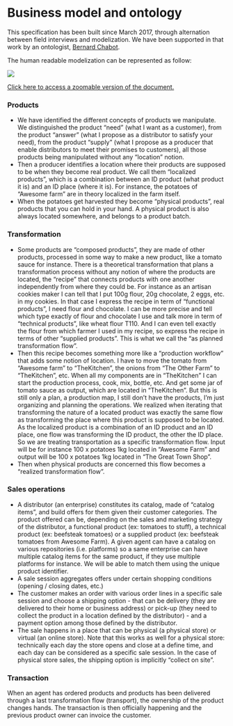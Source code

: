 # Business model and ontology

This specification has been built since March 2017, through alternation between field interviews and modelization. We have been supported in that work by an ontologist, [Bernard Chabot](https://docs.google.com/document/d/1vLYI4pv-lqcy7WLoMN9XWROPh1FayXFU5g4zA5blmEQ/edit?usp=sharing).

The human readable modelization can be represented as follow:

![](https://lh5.googleusercontent.com/KzmDJ63oH6uLhA7z9qgknOEwdEGWQRWIVkJFvFOtTGSEwyf9XjCo44evKK1a4prG4pbUkaPCKwJQAGNaG_9SkYLgd_dABOvkXetf9xJNo4kXtjliAZT28WlL8VwBi8nndUA_VWUc)

[Click here to access a zoomable version of the document.](https://docs.google.com/presentation/d/157i0ySW3T89KviZHmderXl7X0ywuvtz0QunaHJcEF_Q/edit?usp=sharing)

### Products

* We have identified the different concepts of products we manipulate. We distinguished the product “need” \(what I want as a customer\), from the product “answer” \(what I propose as a distributor to satisfy your need\), from the product “supply” \(what I propose as a producer that enable distributors to meet their promises to customers\), all those products being manipulated without any “location” notion.
* Then a producer identifies a location where their products are supposed to be when they become real product. We call them “localized products”, which is a combination between an ID product \(what product it is\) and an ID place \(where it is\). For instance, the potatoes of “Awesome farm” are in theory localized in the farm itself.
* When the potatoes get harvested they become “physical products”, real products that you can hold in your hand. A physical product is also always located somewhere, and belongs to a product batch.

### Transformation

* Some products are “composed products”, they are made of other products, processed in some way to make a new product, like a tomato sauce for instance. There is a theoretical transformation that plans a transformation process without any notion of where the products are located, the “recipe” that connects products with one another independently from where they could be. For instance as an artisan cookies maker I can tell that I put 100g flour, 20g chocolate, 2 eggs, etc. in my cookies. In that case I express the recipe in term of “functional products”, I need flour and chocolate. I can be more precise and tell which type exactly of flour and chocolate I use and talk more in term of “technical products”, like wheat flour T110. And I can even tell exactly the flour from which farmer I used in my recipe, so express the recipe in terms of other “supplied products”. This is what we call the “as planned transformation flow”.
* Then this recipe becomes something more like a “production workflow” that adds some notion of location. I have to move the tomato from “Awesome farm” to “TheKitchen”, the onions from “The Other Farm” to “TheKitchen”, etc. When all my components are in “TheKitchen” I can start the production process, cook, mix, bottle, etc. And get some jar of tomato sauce as output, which are located in “TheKitchen”. But this is still only a plan, a production map, I still don’t have the products, I’m just organizing and planning the operations. We realized when iterating that transforming the nature of a located product was exactly the same flow as transforming the place where this product is supposed to be located. As the localized product is a combination of an ID product and an ID place, one flow was transforming the ID product, the other the ID place. So we are treating transportation as a specific transformation flow. Input will be for instance 100 x potatoes 1kg located in “Awesome Farm” and output will be 100 x potatoes 1kg located in “The Great Town Shop”.
* Then when physical products are concerned this flow becomes a “realized transformation flow”.

### Sales operations

* A distributor \(an enterprise\) constitutes its catalog, made of “catalog items”, and build offers for them given their customer categories. The product offered can be, depending on the sales and marketing strategy of the distributor, a functional product \(ex: tomatoes to stuff\), a technical product \(ex: beefsteak tomatoes\) or a supplied product \(ex: beefsteak tomatoes from Awesome Farm\). A given agent can have a catalog on various repositories \(i.e. platforms\) so a same enterprise can have multiple catalog items for the same product, if they use multiple platforms for instance. We will be able to match them using the unique product identifier.
* A sale session aggregates offers under certain shopping conditions \(opening / closing dates, etc.\)
* The customer makes an order with various order lines in a specific sale session and choose a shipping option - that can be delivery \(they are delivered to their home or business address\) or pick-up \(they need to collect the product in a location defined by the distributor\) - and a payment option among those defined by the distributor.
* The sale happens in a place that can be physical \(a physical store\) or virtual \(an online store\). Note that this works as well for a physical store: technically each day the store opens and close at a define time, and each day can be considered as a specific sale session. In the case of physical store sales, the shipping option is implicitly “collect on site”.

### Transaction

When an agent has ordered products and products has been delivered through a last transformation flow \(transport\), the ownership of the product changes hands. The transaction is then officially happening and the previous product owner can invoice the customer.

